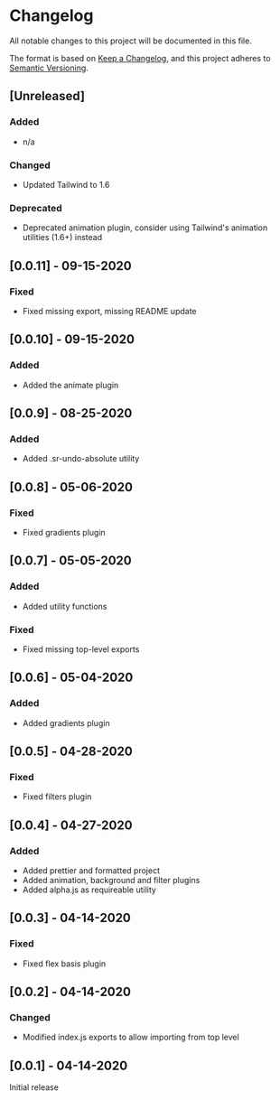 # Changelog
All notable changes to this project will be documented in this file.

The format is based on [Keep a Changelog](https://keepachangelog.com/en/1.0.0/),
and this project adheres to [Semantic Versioning](https://semver.org/spec/v2.0.0.html).

## [Unreleased]
### Added
- n/a

### Changed
- Updated Tailwind to 1.6

### Deprecated
- Deprecated animation plugin, consider using Tailwind's animation utilities (1.6+) instead

## [0.0.11] - 09-15-2020
### Fixed
- Fixed missing export, missing README update

## [0.0.10] - 09-15-2020
### Added
- Added the animate plugin

## [0.0.9] - 08-25-2020
### Added
- Added .sr-undo-absolute utility

## [0.0.8] - 05-06-2020
### Fixed
- Fixed gradients plugin

## [0.0.7] - 05-05-2020
### Added
- Added utility functions

### Fixed
- Fixed missing top-level exports

## [0.0.6] - 05-04-2020
### Added
- Added gradients plugin

## [0.0.5] - 04-28-2020
### Fixed
- Fixed filters plugin

## [0.0.4] - 04-27-2020
### Added
- Added prettier and formatted project
- Added animation, background and filter plugins
- Added alpha.js as requireable utility

## [0.0.3] - 04-14-2020
### Fixed
- Fixed flex basis plugin

## [0.0.2] - 04-14-2020
### Changed
- Modified index.js exports to allow importing from top level

## [0.0.1] - 04-14-2020
Initial release
